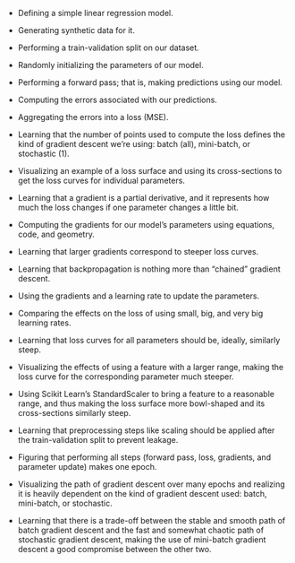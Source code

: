 * Defining a simple linear regression model.

* Generating synthetic data for it.

* Performing a train-validation split on our dataset.

* Randomly initializing the parameters of our model.

* Performing a forward pass; that is, making predictions using our model.

* Computing the errors associated with our predictions.

* Aggregating the errors into a loss (MSE).

* Learning that the number of points used to compute the loss defines the kind of gradient descent we’re using: batch (all), mini-batch, or stochastic (1).

* Visualizing an example of a loss surface and using its cross-sections to get the loss curves for individual parameters.

* Learning that a gradient is a partial derivative, and it represents how much the loss changes if one parameter changes a little bit.

* Computing the gradients for our model’s parameters using equations, code, and geometry.
 
* Learning that larger gradients correspond to steeper loss curves.

* Learning that backpropagation is nothing more than “chained” gradient descent.

* Using the gradients and a learning rate to update the parameters.

* Comparing the effects on the loss of using small, big, and very big learning rates.

* Learning that loss curves for all parameters should be, ideally, similarly steep.

* Visualizing the effects of using a feature with a larger range, making the loss curve for the corresponding parameter much steeper.

* Using Scikit Learn’s StandardScaler to bring a feature to a reasonable range, and thus making the loss surface more bowl-shaped and its cross-sections similarly steep.

* Learning that preprocessing steps like scaling should be applied after the train-validation split to prevent leakage.

* Figuring that performing all steps (forward pass, loss, gradients, and parameter update) makes one epoch.

* Visualizing the path of gradient descent over many epochs and realizing it is heavily dependent on the kind of gradient descent used: batch, mini-batch, or stochastic.

* Learning that there is a trade-off between the stable and smooth path of batch gradient descent and the fast and somewhat chaotic path of stochastic gradient descent, making the use of mini-batch gradient descent a good compromise between the other two.